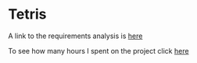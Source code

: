 # Tetris

A link to the requirements analysis is [here](https://github.com/alisa1eli/ot-harjoitustyo/blob/master/documentation/RequirementsAnalysis.md)

To see how many hours I spent on the project click [here](https://github.com/alisa1eli/ot-harjoitustyo/blob/master/documentation/Hours%20spent%20on%20the%20project.md)


